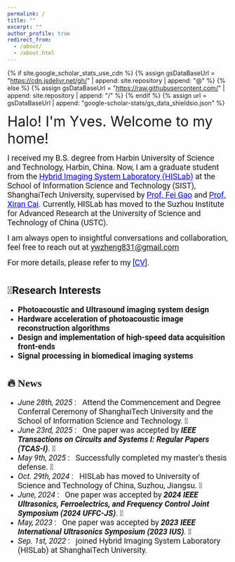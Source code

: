 ```yaml
---
permalink: /
title: ""
excerpt: ""
author_profile: true
redirect_from: 
  - /about/
  - /about.html
---
```


{% if site.google_scholar_stats_use_cdn %}
{% assign gsDataBaseUrl = "https://cdn.jsdelivr.net/gh/" | append: site.repository | append: "@" %}
{% else %}
{% assign gsDataBaseUrl = "https://raw.githubusercontent.com/" | append: site.repository | append: "/" %}
{% endif %}
{% assign url = gsDataBaseUrl | append: "google-scholar-stats/gs_data_shieldsio.json" %}

<span class='anchor' id='about-me'></span>

<span style="font-size: 32px;">Halo! I'm Yves. Welcome to my home!</span>

<span style="font-family: Roboto;font-size: 18px;">I received my B.S. degree from Harbin University of Science and Technology, Harbin, China. Now, I am a graduate student from the <a href="http://www.hislab.cn/" target="_blank" rel="noopener noreferrer" style="color: blue;">Hybrid Imaging System Laboratory (HISLab)</a> at the School of Information Science and Technology (SIST), ShanghaiTech University, supervised by <a href="https://scholar.google.com/citations?hl=en&user=aDTizY8AAAAJ" target="_blank" rel="noopener noreferrer" style="color: blue;">Prof. Fei Gao</a> and <a href="https://scholar.google.com/citations?user=O5fKAhoAAAAJ&hl=en" target="_blank" rel="noopener noreferrer" style="color: blue;">Prof. Xiran Cai</a>. Currently, HISLab has moved to the Suzhou Institute for Advanced Research at the University of Science and Technology of China (USTC).</span>

<span style="font-family: Roboto;font-size: 18px;">I am always open to insightful conversations and collaboration, feel free to reach out at  <a href="mailto:ywzheng831@gmail.com">ywzheng831@gmail.com</a></span>

<span style="font-family: Roboto;font-size: 18px;">For more details, please refer to my [<a href="/_pages/CVandCourseProjects/CV_Yves.pdf" target="_blank" rel="noopener noreferrer" style="color: blue;">CV</a>].</span>

#  <span style="font-family: Roboto;font-size: 24px;">🧐Research Interests</span>
- **<span style="font-family: Roboto;font-size: 18px;">Photoacoustic and Ultrasound imaging system design</span>**
- **<span style="font-family: Roboto;font-size: 18px;">Hardware acceleration of photoacoustic image reconstruction algorithms</span>**  
- **<span style="font-family: Roboto;font-size: 18px;">Design and implementation of high-speed data acquisition front-ends</span>**
- **<span style="font-family: Roboto;font-size: 18px;">Signal processing in biomedical imaging systems</span>**
<!--My research interest includes neural machine translation and computer vision. I have published more than 100 papers at the top international AI conferences with total <a href='https://scholar.google.com/citations?user=DhtAFkwAAAAJ'>google scholar citations <strong><span id='total_cit'>260000+</span></strong></a> (You can also use google scholar badge <a href='https://scholar.google.com/citations?user=DhtAFkwAAAAJ'><img src="https://img.shields.io/endpoint?url={{ url | url_encode }}&logo=Google%20Scholar&labelColor=f6f6f6&color=9cf&style=flat&label=citations"></a>).这里可以加谷歌引用数量 -->

#  <span style="font-family: Microsoft YaHei;font-size: 24px;">🔥 News</span>
- <span style="font-family: Roboto;font-size: 18px;">*June 28th, 2025* : &nbsp; Attend the Commencement and Degree Conferral Ceremony of ShanghaiTech University and the School of Information Science and Technology. 🎉</span>
- <span style="font-family: Roboto;font-size: 18px;">*June 23rd, 2025* : &nbsp; One paper was accepted by <span style="font-weight: bold; font-family: Roboto;font-size: 18px;">*IEEE Transactions on Circuits and Systems I: Regular Papers (TCAS-I)*</span>. 🎉</span>
- <span style="font-family: Roboto;font-size: 18px;">*May 9th, 2025* : &nbsp; Successfully completed my master's thesis defense. 🎉</span>
- <span style="font-family: Roboto;font-size: 18px;">*Oct. 29th, 2024* : &nbsp; HISLab has moved to University of Science and Technology of China, Suzhou, Jiangsu. 🎉</span>
- <span style="font-family: Roboto;font-size: 18px;">*June, 2024* : &nbsp; One paper was accepted by <span style="font-weight: bold; font-family: Roboto;font-size: 18px;">*2024 IEEE Ultrasonics, Ferroelectrics, and Frequency Control Joint Symposium (2024 UFFC-JS)*</span>. 🎉</span>
- <span style="font-family: Roboto;font-size: 18px;">*May, 2023* : &nbsp; One paper was accepted by <span style="font-weight: bold; font-family: Roboto; font-size: 18px;">*2023 IEEE International Ultrasonics Symposium  (2023 IUS)*</span>. 🎉</span>
- <span style="font-family: Roboto;font-size: 18px;">*Sep. 1st, 2022* : &nbsp; joined  Hybrid Imaging System Laboratory (HISLab) at ShanghaiTech University.</span>


<!--
[Deep Residual Learning for Image Recognition](https://openaccess.thecvf.com/content_cvpr_2016/papers/He_Deep_Residual_Learning_CVPR_2016_paper.pdf)
-->

<!--
[**Project**](https://scholar.google.com/citations?view_op=view_citation&hl=zh-CN&user=DhtAFkwAAAAJ&citation_for_view=DhtAFkwAAAAJ:ALROH1vI_8AC) <strong><span class='show_paper_citations' data='DhtAFkwAAAAJ:ALROH1vI_8AC'></span></strong>
- Lorem ipsum dolor sit amet
</div>
</div>

- [Lorem ipsum dolor sit amet](https://github.com), A, B, C, **CVPR 2020**
-->




<!--# 💬 Invited Talks
- *2021.06*, Lorem ipsum dolor sit amet, consectetur adipiscing elit. Vivamus ornare aliquet ipsum, ac tempus justo dapibus sit amet. 
- *2021.03*, Lorem ipsum dolor sit amet, consectetur adipiscing elit. Vivamus ornare aliquet ipsum, ac tempus justo dapibus sit amet.
-->



